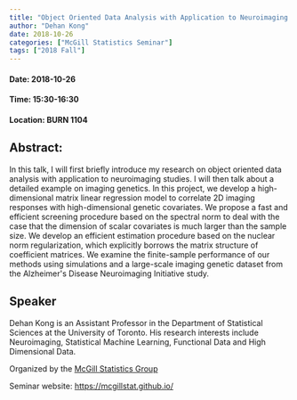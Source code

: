```yaml
---
title: "Object Oriented Data Analysis with Application to Neuroimaging Studies"
author: "Dehan Kong"
date: 2018-10-26
categories: ["McGill Statistics Seminar"]
tags: ["2018 Fall"]
---
```


#### Date: 2018-10-26
#### Time: 15:30-16:30
#### Location: BURN 1104

## Abstract:

In this talk, I will first briefly introduce my research on object oriented data analysis with application to neuroimaging studies. I will then talk about a detailed example on imaging genetics. In this project, we develop a high-dimensional matrix linear regression model to correlate 2D imaging responses with high-dimensional genetic covariates. We propose a fast and efficient screening procedure based on the spectral norm to deal with the case that the dimension of scalar covariates is much larger than the sample size. We develop an efficient estimation procedure based on the nuclear norm regularization, which explicitly borrows the matrix structure of coefficient matrices. We examine the finite-sample performance of our methods using simulations and a large-scale imaging genetic dataset from the Alzheimer's Disease Neuroimaging Initiative study. 

## Speaker

Dehan Kong is an Assistant Professor in the Department of Statistical Sciences at the University of Toronto. His research interests include Neuroimaging, Statistical Machine Learning, Functional Data and High Dimensional Data.



Organized by the [McGill Statistics Group](https://www.mcgill.ca/mathstat/people/field_mprofile_research_areas/S) 

Seminar website: https://mcgillstat.github.io/

